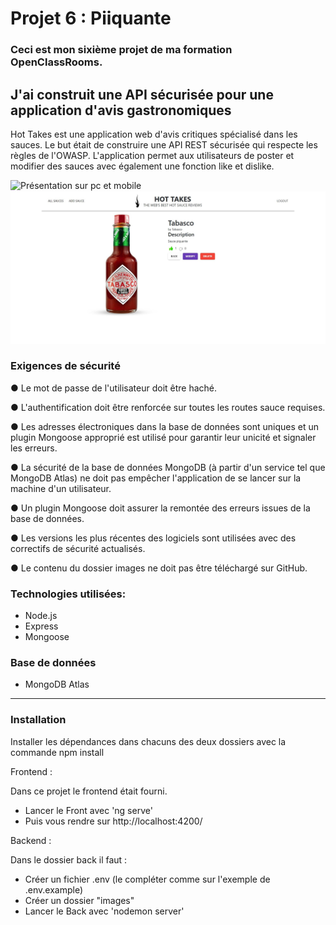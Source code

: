 # Projet 6 : Piiquante

### Ceci est mon sixième projet de ma formation OpenClassRooms.

## J'ai construit une API sécurisée pour une application d'avis gastronomiques

Hot Takes est une application web d'avis critiques spécialisé dans les sauces. Le but était de construire une API REST sécurisée qui respecte les règles de l'OWASP. L'application permet aux utilisateurs de poster et modifier des sauces avec également une fonction like et dislike.

![Présentation sur pc et mobile](https://github.com/CharonTom/my-website/blob/main/src/images/piiquante.png)
![Page produit](https://github.com/CharonTom/Piiquante/blob/main/images/modif.jpg)

### Exigences de sécurité

● Le mot de passe de l'utilisateur doit être haché.

● L'authentification doit être renforcée sur toutes les routes sauce requises.

● Les adresses électroniques dans la base de données sont uniques et un plugin Mongoose approprié est utilisé pour garantir leur unicité et signaler
les erreurs.

● La sécurité de la base de données MongoDB (à partir d'un service tel que
MongoDB Atlas) ne doit pas empêcher l'application de se lancer sur la
machine d'un utilisateur.

● Un plugin Mongoose doit assurer la remontée des erreurs issues de la base
de données.

● Les versions les plus récentes des logiciels sont utilisées avec des correctifs
de sécurité actualisés.

● Le contenu du dossier images ne doit pas être téléchargé sur GitHub.



### Technologies utilisées:

- Node.js
- Express
- Mongoose

### Base de données

- MongoDB Atlas

---

### Installation

Installer les dépendances dans chacuns des deux dossiers avec la commande npm install

Frontend :

Dans ce projet le frontend était fourni.

- Lancer le Front avec 'ng serve'
- Puis vous rendre sur http://localhost:4200/

Backend :

Dans le dossier back il faut :

- Créer un fichier .env (le compléter comme sur l'exemple de .env.example)
- Créer un dossier "images"
- Lancer le Back avec 'nodemon server'
